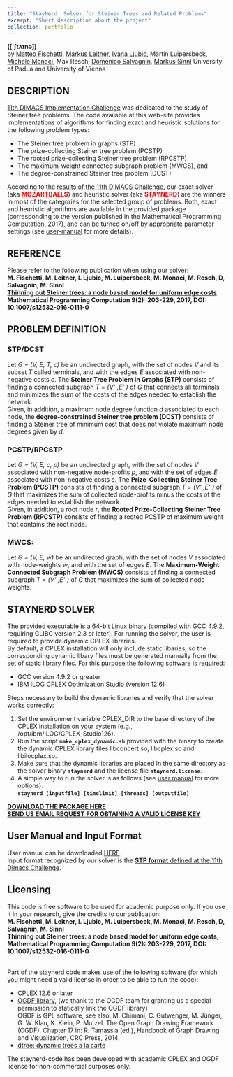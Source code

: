 ```yaml
---
title: "StayNerd: Solver for Steiner Trees and Related Problems"
excerpt: "Short description about the project"
collection: portfolio
---
```


<b> (['&#643;t&#652;&#618;n&#601;])</b>
<br> by <a href="http://www.dei.unipd.it/~fisch/"> Matteo Fischetti</a>, <a href="http://homepage.univie.ac.at/markus.leitner/">Markus Leitner</a>, <a href="http://www.essec.edu/en/staff/faculty/ivana-ljubic"> Ivana Ljubic</a>, Martin Luipersbeck, <a href="http://or.dei.unibo.it/staff/michele-monaci">Michele Monaci</a>, Max Resch, <a href="http://www.dei.unipd.it/~salvagni/">Domenico Salvagnin</a>, <a href="http://homepage.univie.ac.at/markus.sinnl/">Markus Sinnl</a> University of Padua and University of Vienna

## DESCRIPTION

<td> 
	<a href="http://dimacs11.zib.de/">11th DIMACS Implementation Challenge</a> was dedicated to the study of Steiner tree problems. The code available at this web-site provides implementations of algorithms for finding exact and heuristic solutions for the following problem types: 
	<ul>
		<li> The Steiner tree problem in graphs (STP)</li>
		<li> The prize-collecting Steiner tree problem (PCSTP)</li>
		<li> The rooted prize-collecting Steiner tree problem (RPCSTP)</li>
		<li> The maximum-weight connected subgraph problem (MWCS), and</li>
		<li> The degree-constrained Steiner tree problem (DCST)</li>
	</ul>
	According to the <a href="http://dimacs11.zib.de/contest/results/results.html"> results of the 11th DIMACS Challenge</a>, our exact solver (aka <b style="color:red">MOZARTBALLS</b>) and heuristic solver (aka <b style="color:red">STAYNERD</b>) are the winners in most of the categories for the selected group of problems. Both, exact and heuristic algorithms are available in the provided package (corresponding to the version published in the Mathematical Programming Computation, 2017), and can be turned on/off by appropriate parameter settings (see <a href="{{site.url}}/docs/stay-nerd/staynerd_user_manual.pdf">user-manual</a> for more details). 
</td>

## REFERENCE

<td>  
	Please refer to the following publication when using our solver: <br> <b>M. Fischetti, M. Leitner, I. Ljubic, M. Luipersbeck, M. Monaci, M. Resch, D, Salvagnin, M. Sinnl <br> <a href="http://homepage.univie.ac.at/ivana.ljubic/research/publications/ymodel_final.pdf">Thinning out Steiner trees: a node based model for uniform edge costs</a> <br> Mathematical Programming Computation 9(2): 203-229, 2017, DOI: 10.1007/s12532-016-0111-0</b>
</td>

## PROBLEM DEFINITION

### STP/DCST

<td> 
	Let <em>G = (V, E, T, c) </em> be an undirected graph, with the set of nodes <em>V</em> and its subset <em>T</em> called terminals, and with the edges <em>E</em> associated with non-negative costs <em>c</em>. The <b>  Steiner Tree Problem in Graphs (STP)</b> consists of finding a connected subgraph <em>T = (V' ,E' )</em> of <em>G</em> that  connects all terminals and minimizes the sum of the costs of the edges needed to establish the network. <br> Given, in addition, a maximum node degree function <em>d</em> associated to each node, the <b> degree-constrained Steiner tree problem (DCST)</b> consists of finding a Steiner tree of minimum cost that does not violate maximum node degrees given by <em>d</em>. 
</td>

### PCSTP/RPCSTP

<td> 
	Let <em>G = (V, E, c, p) </em> be an undirected graph, with the set of nodes <em>V</em> associated with non-negative node-profits <em>p</em>, and with the set of edges <em>E</em> associated with non-negative costs <em>c</em>. The <b>  Prize-Collecting Steiner Tree Problem (PCSTP)</b> consists of finding a connected subgraph <em>T = (V' ,E' )</em> of <em>G</em> that maximizes the sum of collected node-profits minus the costs of the edges needed to establish the network. <br> Given, in addition, a root node <em>r</em>, the <b>Rooted Prize-Collecting Steiner Tree Problem (RPCSTP)</b> consists of finding a rooted PCSTP of maximum weight that contains the root node. 
</td>

### MWCS:

<td> 
	Let <em>G = (V, E, w) </em> be an undirected graph, with the set of nodes <em>V</em> associated with node-weights <em>w</em>, and with the set of edges <em>E</em>. The <b>  Maximum-Weight Connected Subgraph Problem (MWCS) </b> consists of finding a connected subgraph <em>T = (V' ,E' )</em> of <em>G</em> that maximizes the sum of collected node-weights. <br>
</td>

## STAYNERD SOLVER

<td> 
The provided executable is a 64-bit Linux binary (compiled with GCC 4.9.2, requiring GLIBC version 2.3 or later). For running the solver, the user is required to provide dynamic CPLEX libraries. <br> By default, a CPLEX installation will only include static libaries, so the corresponding dynamic libary files must be generated manually from the set of static library files.  For this purpose the following software is required:
	<ul>
		<li> GCC version 4.9.2 or greater</li>
		<li> IBM ILOG CPLEX Optimization Studio (version 12.6)</li>
	</ul>
Steps necessary to build the dynamic libraries and verify that the solver works correctly:
	<ol>
		<li> Set the environment variable  CPLEX_DIR to the base directory of the CPLEX installation on your system (e.g., /opt/ibm/ILOG/CPLEX_Studio126).</li>
		<li> Run the script <CODE><b>make_cplex_dynamic.sh</b></CODE> provided with the binary to create the dynamic CPLEX library files libconcert.so, libcplex.so and libilocplex.so.</li>
		<li> Make sure that the dynamic libraries are placed in the same directory as the solver binary <CODE><b>staynerd</b></CODE> and the license file <CODE><b>staynerd.license</b></CODE>.</li>
		<li> A simple way to run the solver is as follows (see <a href="staynerd_user_manual.pdf">user manual</a> for more options): <br><CODE><b>staynerd [inputfile] [timelimit] [threads] [outputfile]</b></CODE></li>
	</ol>

<b> <a href="{{site.url}}/docs/stay-nerd/staynerd.zip"> DOWNLOAD THE PACKAGE HERE </a></b> <br>
<b> <a href="mailto:ivana.ljubic@essec.edu?subject=[STAYNERD]%20Licence%20Key%20Request&amp;cc=martin.luipersbeck@univie.ac.at,markus.sinnl@univie.ac.at">SEND US EMAIL REQUEST FOR OBTAINING A VALID LICENSE KEY </a></b>

</td>

## User Manual and Input Format

<td>
	User manual can be downloaded <a href="{{site.url}}/docs/stay-nerd/staynerd_user_manual.pdf">HERE</a>. <br> Input format recognized by our solver is the <a href="http://dimacs11.zib.de/downloads.html"><b> STP format</b> defined at the 11th Dimacs Challenge</a>.
</td>

## Licensing

<td>
This code is free software to be used for academic purpose only. If you use it in your research, give the credits to our publication: <br>
<b>M. Fischetti, M. Leitner, I. Ljubic, M. Luipersbeck, M. Monaci, M. Resch, D, Salvagnin, M. Sinnl <br> Thinning out Steiner trees: a node based model for uniform edge costs,<br> Mathematical Programming Computation 9(2): 203-229, 2017, DOI: 10.1007/s12532-016-0111-0 </b><br><br>

Part of the staynerd code makes use of the following software (for which you might need a valid license in order to be able to run the code):

<ul>
	<li> CPLEX 12.6 or later</li>
	<li> <a href="http://www.ogdf.net/doku.php">OGDF library</a>, (we thank to the OGDF team for granting us a special permission to statically link the OGDF library)  <br>
	OGDF is GPL software, see also: M. Chimani, C. Gutwenger, M. J&uuml;nger, G. W. Klau, K. Klein, P. Mutzel. The Open Graph Drawing Framework (OGDF). Chapter 17 in: R. Tamassia (ed.), Handbook of Graph Drawing and Visualization, CRC Press, 2014.</li>
	<li> <a href="http://www.davideisenstat.com/dtree/"> dtree: dynamic trees a la carte </a></li>
</ul>
The staynerd-code has been developed with academic CPLEX and OGDF license for non-commercial purposes only.
